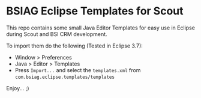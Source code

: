 # BSIAG Eclipse Templates for Scout
This repo contains some small Java Editor Templates for easy use in Eclipse during Scout and BSI CRM development.

To import them do the following (Tested in Eclipse 3.7):
 
 * Window > Preferences
 * Java > Editor > Templates
 * Press `Import...` and select the `templates.xml` from `com.bsiag.eclipse.templates/templates`

Enjoy... ;)
